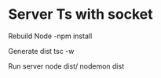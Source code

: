# Server Ts with socket

Rebuild Node
-npm install

Generate dist
tsc -w

Run server
node dist/
nodemon dist